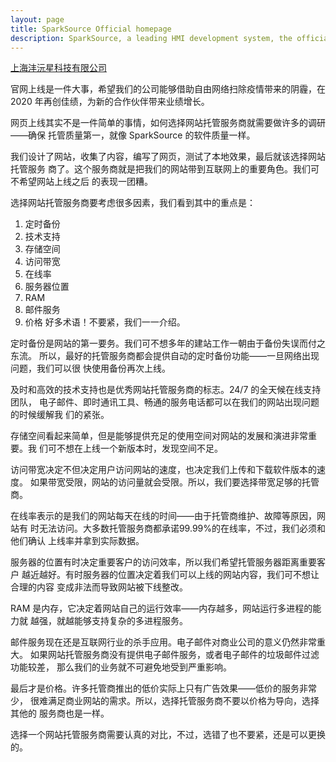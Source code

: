 ```yaml
---
layout: page
title: SparkSource Official homepage
description: SparkSource, a leading HMI development system, the official homepage
---
```


[上海沣沅星科技有限公司](http://www.sparksource.cn)

官网上线是一件大事，希望我们的公司能够借助自由网络扫除疫情带来的阴霾，在 2020
年再创佳绩，为新的合作伙伴带来业绩增长。

网页上线其实不是一件简单的事情，如何选择网站托管服务商就需要做许多的调研——确保
托管质量第一，就像 SparkSource 的软件质量一样。

我们设计了网站，收集了内容，编写了网页，测试了本地效果，最后就该选择网站托管服务
商了。这个服务商就是把我们的网站带到互联网上的重要角色。我们可不希望网站上线之后
的表现一团糟。

选择网站托管服务商要考虑很多因素，我们看到其中的重点是：
1. 定时备份
2. 技术支持
3. 存储空间
4. 访问带宽
5. 在线率
6. 服务器位置
7. RAM
8. 邮件服务
9. 价格
好多术语！不要紧，我们一一介绍。

定时备份是网站的第一要务。我们可不想多年的建站工作一朝由于备份失误而付之东流。
所以，最好的托管服务商都会提供自动的定时备份功能——一旦网络出现问题，我们可以很
快使用备份再次上线。

及时和高效的技术支持也是优秀网站托管服务商的标志。24/7 的全天候在线支持团队，
电子邮件、即时通讯工具、畅通的服务电话都可以在我们的网站出现问题的时候缓解我
们的紧张。

存储空间看起来简单，但是能够提供充足的使用空间对网站的发展和演进非常重要。我
们可不想在上线一个新版本时，发现空间不足。

访问带宽决定不但决定用户访问网站的速度，也决定我们上传和下载软件版本的速度。
如果带宽受限，网站的访问量就会受限。所以，我们要选择带宽足够的托管商。

在线率表示的是我们的网站每天在线的时间——由于托管商维护、故障等原因，网站有
时无法访问。大多数托管服务商都承诺99.99%的在线率，不过，我们必须和他们确认
上线率并拿到实际数据。

服务器的位置有时决定重要客户的访问效率，所以我们希望托管服务器距离重要客户
越近越好。有时服务器的位置决定着我们可以上线的网站内容，我们可不想让合理的内容
变成非法而导致网站被下线整改。

RAM 是内存，它决定着网站自己的运行效率——内存越多，网站运行多进程的能力就
越强，就越能够支持复杂的多进程服务。

邮件服务现在还是互联网行业的杀手应用。电子邮件对商业公司的意义仍然非常重大。
如果网站托管服务商没有提供电子邮件服务，或者电子邮件的垃圾邮件过滤功能较差，
那么我们的业务就不可避免地受到严重影响。

最后才是价格。许多托管商推出的低价实际上只有广告效果——低价的服务非常少，
很难满足商业网站的需求。所以，选择托管服务商不要以价格为导向，选择其他的
服务商也是一样。

选择一个网站托管服务商需要认真的对比，不过，选错了也不要紧，还是可以更换的。
